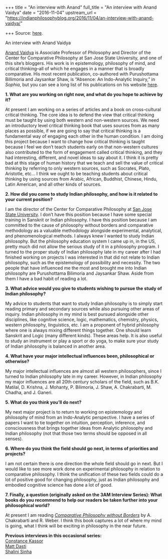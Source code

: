+++
title = "An interview with Anand"
full_title = "An interview with Anand Vaidya"
date = "2016-11-04"
upstream_url = "https://indianphilosophyblog.org/2016/11/04/an-interview-with-anand-vaidya/"

+++
Source: [here](https://indianphilosophyblog.org/2016/11/04/an-interview-with-anand-vaidya/).

An interview with Anand Vaidya

[Anand Vaidya](http://anandvaidya.weebly.com) is Associate Professor of
Philosophy and Director of the Center for Comparative Philosophy at San
Jose State University, and one of this site’s bloggers. His work is in
epistemology, philosophy of mind, and critical thinking–all of which he
engages in a manner that is broadly comparative. His most recent
publication, co-authored with Purushottama Billimoria and Jaysankar
Shaw, is “Absence: An Indo-Analytic Inquiry,” in *Sophia*, but you can
see a long list of his publications on his website
[here](http://anandvaidya.weebly.com/papers.html).

**1. What are you working on right now, and what do you hope to achieve
by it?**

At present I am working on a series of articles and a book on
cross-cultural critical thinking. The core idea is to defend the view
that critical thinking must be taught by using both western and
non-western sources. We need an introductory level critical thinking
book that uses sources from as many places as possible, if we are going
to say that critical thinking is a fundamental way of engaging each
other in the human condition. I am doing this project because I want to
change how critical thinking is taught because I feel we don’t teach
students early on that non-western cultures also contributed to the form
of engagement called critical thinking, and they had interesting,
different, and novel ideas to say about it. I think it is pretty bad at
this stage of human history that we teach and sell the value of critical
thinking by referring to only western sources, such as Socrates, Plato,
Aristotle, etc… I think we ought to be teaching students about critical
thinking by using sources from Arabic, African, Buddhist, Chinese,
Hindu, Latin American, and all other kinds of sources.

**2. How did you come to study Indian philosophy, and how is it related
to your current position?**

I am the director of the Center for Comparative Philosophy at [San Jose
State University](http://www.sjsu.edu/philosophy/). I don’t have this
position because I have some special training in Sanskrit or Indian
philosophy. I have this position because I am committed to the cause of
philosophy without borders and comparative methodology as a valuable
methodology alongside experimental, analytical, and phenomenological
methods. I always knew I wanted to study Indian philosophy. But the
philosophy education system I came up in, in the US, pretty much did not
allow the serious study of it in a philosophy program. I turned to the
proper study of Indian philosophy late in my career after I had finished
working on projects I was interested in that did not relate to Indian
philosophy, such as the epistemology of possibility and necessity. The
two people that have influenced me the most and brought me into Indian
philosophy are Purushottama Bilimoria and Jaysankar Shaw. Aside from
them I have a bad habit of reading a lot.

**3. What advice would you give to students wishing to pursue the study
of Indian philosophy?**

My advice to students that want to study Indian philosophy is to simply
start reading primary and secondary sources while also pursuing other
areas of inquiry. Indian philosophy in my mind is best pursued alongside
other disciplines, like cognitive science, logic, mathematics,
chemistry, physics, western philosophy, linguistics, etc. I am a
proponent of hybrid philosophy where one is always mixing different
things together. One should learn Sanskrit and Logic (many different
kinds). These areas help. It is also useful to study an instrument or
play a sport or do yoga, to make sure your study of Indian philosophy is
balanced in another area.

**4. What have your major intellectual influences been, philosophical or
otherwise?**

My major intellectual influences are almost all western philosophers,
since I turned to Indian philosophy late in my career. However, in
Indian philosophy my major influences are all 20th century scholars of
the field, such as B.K. Matilal, D. Krishna, J. Mohanty, P. Bilimoria,
J. Shaw, A. Chakrabarti, M. Chadha, and J. Ganeri.

**5. What do you think you’ll do next?**

My next major project is to return to working on epistemology and
philosophy of mind from an Indo-Analytic perspective. I have a series of
papers I want to tie together on intuition, perception, inference, and
consciousness that brings together ideas from Analytic philosophy and
Indian philosophy (not that those two terms should be opposed in all
senses).

**6. Where do you think the field should go next, in terms of priorities
and projects?**

I am not certain there is one direction the whole field should go in
next. But I would like to see more work done on experimental philosophy
in relation to comparative philosophy. I think the unification of these
two fields could do a lot of positive good for changing philosophy, just
as Indian philosophy and embodied cognitive science has done a lot of
good.

**7. Finally, a question (originally asked on the 3AM Interview Series):
What books do you recommend to help our readers be taken further into
your philosophical world?**

At present I am reading [*Comparative Philosophy without
Borders*](http://www.bloomsbury.com/us/comparative-philosophy-without-borders-9781472576255/)
by A. Chakrabarti and R. Weber. I think this book captures a lot of
where my mind is going, what I think will be exciting in philosophy in
the near future.

**Previous interviews in this occasional series:**  
[Constance
Kassor](http://indianphilosophyblog.org/2016/09/30/an-interview-with-constance-kassor/)  
[Matt
Dasti](http://indianphilosophyblog.org/2016/08/20/an-interview-with-matt-dasti/)  
[Shalini
Sinha](http://indianphilosophyblog.org/2016/07/30/an-interview-with-shalini-sinha-first-in-an-occasional-series/)
